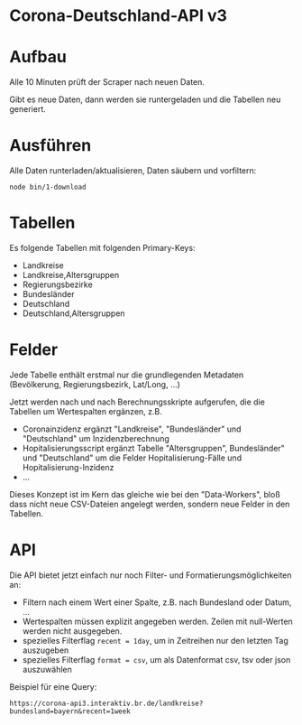 # Corona-Deutschland-API v3

# Aufbau

Alle 10 Minuten prüft der Scraper nach neuen Daten.

Gibt es neue Daten, dann werden sie runtergeladen und die Tabellen neu generiert.

# Ausführen

Alle Daten runterladen/aktualisieren, Daten säubern und vorfiltern:

`node bin/1-download`

# Tabellen

Es folgende Tabellen mit folgenden Primary-Keys:

- Landkreise
- Landkreise,Altersgruppen
- Regierungsbezirke
- Bundesländer
- Deutschland
- Deutschland,Altersgruppen

# Felder

Jede Tabelle enthält erstmal nur die grundlegenden Metadaten (Bevölkerung, Regierungsbezirk, Lat/Long, ...)

Jetzt werden nach und nach Berechnungsskripte aufgerufen, die die Tabellen um Wertespalten ergänzen, z.B.
- Coronainzidenz ergänzt "Landkreise", "Bundesländer" und "Deutschland" um Inzidenzberechnung
- Hopitalisierungsscript ergänzt Tabelle "Altersgruppen", Bundesländer" und "Deutschland" um die Felder Hopitalisierung-Fälle und Hopitalisierung-Inzidenz
- …

Dieses Konzept ist im Kern das gleiche wie bei den "Data-Workers", bloß dass nicht neue CSV-Dateien angelegt werden, sondern neue Felder in den Tabellen.

# API

Die API bietet jetzt einfach nur noch Filter- und Formatierungsmöglichkeiten an:

- Filtern nach einem Wert einer Spalte, z.B. nach Bundesland oder Datum, …
- Wertespalten müssen explizit angegeben werden. Zeilen mit null-Werten werden nicht ausgegeben.
- spezielles Filterflag `recent = 1day`, um in Zeitreihen nur den letzten Tag auszugeben
- spezielles Filterflag `format = csv`, um als Datenformat csv, tsv oder json auszuwählen 

Beispiel für eine Query:

`https://corona-api3.interaktiv.br.de/landkreise?bundesland=bayern&recent=1week`
